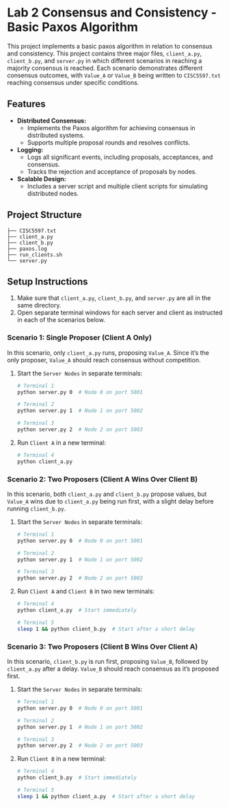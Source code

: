 # Lab 2 Consensus and Consistency - Basic Paxos Algorithm 

This project implements a basic paxos algorithm in relation to consensus and consistency. This project contains three major files, `client_a.py`, `client_b.py`, and `server.py` in which different scenarios in reaching a majority consensus is reached. Each scenario demonstrates different consensus outcomes, with `Value_A` or `Value_B` being written to `CISC5597.txt` reaching consensus under specific conditions.

## Features
- **Distributed Consensus:**
  - Implements the Paxos algorithm for achieving consensus in distributed systems.
  - Supports multiple proposal rounds and resolves conflicts.
- **Logging:**
  - Logs all significant events, including proposals, acceptances, and consensus.
  - Tracks the rejection and acceptance of proposals by nodes.
- **Scalable Design:**
  - Includes a server script and multiple client scripts for simulating distributed nodes.

## Project Structure

```plaintext
├── CISC5597.txt
├── client_a.py
├── client_b.py
├── paxos.log
├── run_clients.sh
└── server.py
```

## Setup Instructions

1. Make sure that `client_a.py`, `client_b.py`, and `server.py` are all in the same directory.
2. Open separate terminal windows for each server and client as instructed in each of the scenarios below.

  ### Scenario 1: Single Proposer (Client A Only)

  In this scenario, only `client_a.py` runs, proposing `Value_A`. Since it’s the only proposer, `Value_A` should reach consensus without competition.

  1. Start the `Server Nodes` in separate terminals:

     ```bash
     # Terminal 1
     python server.py 0  # Node 0 on port 5001

     # Terminal 2
     python server.py 1  # Node 1 on port 5002

     # Terminal 3
     python server.py 2  # Node 2 on port 5003
     ```

  2. Run `Client A` in a new terminal:

     ```bash
     # Terminal 4
     python client_a.py
     ```

  ### Scenario 2: Two Proposers (Client A Wins Over Client B)

  In this scenario, both `client_a.py` and `client_b.py` propose values, but `Value_A` wins due to `client_a.py` being run first, with a slight delay before running `client_b.py`.

  1. Start the `Server Nodes` in separate terminals:

     ```bash
     # Terminal 1
     python server.py 0  # Node 0 on port 5001

     # Terminal 2
     python server.py 1  # Node 1 on port 5002

     # Terminal 3
     python server.py 2  # Node 2 on port 5003
     ```

  2. Run `Client A` and `Client B` in two new terminals:

     ```bash
     # Terminal 4
     python client_a.py  # Start immediately

     # Terminal 5 
     sleep 1 && python client_b.py  # Start after a short delay
     ```

  ### Scenario 3: Two Proposers (Client B Wins Over Client A)

  In this scenario, `client_b.py` is run first, proposing `Value_B`, followed by `client_a.py` after a delay. `Value_B` should reach consensus as it’s proposed first.

  1. Start the `Server Nodes` in separate terminals:

     ```bash
     # Terminal 1
     python server.py 0  # Node 0 on port 5001

     # Terminal 2
     python server.py 1  # Node 1 on port 5002

     # Terminal 3
     python server.py 2  # Node 2 on port 5003
     ```

  2. Run `Client B` in a new terminal:

     ```bash
     # Terminal 4
     python client_b.py  # Start immediately

     # Terminal 5
     sleep 1 && python client_a.py  # Start after a short delay
     ```
